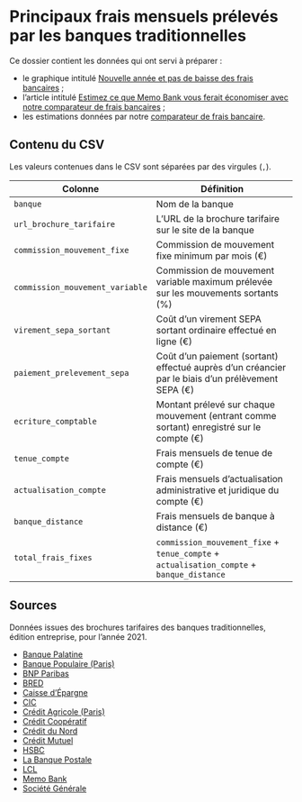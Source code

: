 # Principaux frais mensuels prélevés par les banques traditionnelles

Ce dossier contient les données qui ont servi à préparer :

- le graphique intitulé [Nouvelle année et pas de baisse des frais bancaires](https://twitter.com/memobank/status/1358692794634825729) ;
- l’article intitulé [Estimez ce que Memo Bank vous ferait économiser avec notre comparateur de frais bancaires](https://memo.bank/magazine/annonce-comparateur-frais-bancaires-memo-bank) ;
- les estimations données par notre [comparateur de frais bancaire](https://memo.bank/comparateur/).

## Contenu du CSV

Les valeurs contenues dans le CSV sont séparées par des virgules (`,`).

| Colonne                         | Définition                                                                                         |
| ------------------------------- | -------------------------------------------------------------------------------------------------- |
| `banque`                        | Nom de la banque                                                                                   |
| `url_brochure_tarifaire`        | L’URL de la brochure tarifaire sur le site de la banque                                            |
| `commission_mouvement_fixe`     | Commission de mouvement fixe minimum par mois (€)                                                  |
| `commission_mouvement_variable` | Commission de mouvement variable maximum prélevée sur les mouvements sortants (%)                  |
| `virement_sepa_sortant`         | Coût d’un virement SEPA sortant ordinaire effectué en ligne (€)                                    |
| `paiement_prelevement_sepa`     | Coût d’un paiement (sortant) effectué auprès d’un créancier par le biais d’un prélèvement SEPA (€) |
| `ecriture_comptable`            | Montant prélevé sur chaque mouvement (entrant comme sortant) enregistré sur le compte (€)          |
| `tenue_compte`                  | Frais mensuels de tenue de compte (€)                                                              |
| `actualisation_compte`          | Frais mensuels d’actualisation administrative et juridique du compte (€)                           |
| `banque_distance`               | Frais mensuels de banque à distance (€)                                                            |
| `total_frais_fixes`             | `commission_mouvement_fixe` + `tenue_compte` + `actualisation_compte` + `banque_distance`          |

## Sources

Données issues des brochures tarifaires des banques traditionnelles, édition entreprise, pour l’année 2021.

- [Banque Palatine](brochures/2021-tarifs-banque-palatine.pdf)
- [Banque Populaire (Paris)](brochures/2021-tarifs-banque-populaire.pdf)
- [BNP Paribas](brochures/2021-tarifs-bnp.pdf)
- [BRED](brochures/2021-tarifs-bred.pdf)
- [Caisse d’Épargne](brochures/2021-tarifs-caisse-epargne.pdf)
- [CIC](brochures/2021-tarifs-cic.pdf)
- [Crédit Agricole (Paris)](brochures/2021-tarifs-credit-agricole.pdf)
- [Crédit Coopératif](brochures/2021-tarifs-credit-cooperatif.pdf)
- [Crédit du Nord](brochures/2021-tarifs-credit-du-nord.pdf)
- [Crédit Mutuel](brochures/2021-tarifs-credit-mutuel.pdf)
- [HSBC](brochures/2021-tarifs-hsbc.pdf)
- [La Banque Postale](brochures/2021-tarifs-la-banque-postale.pdf)
- [LCL](brochures/2021-tarifs-lcl.pdf)
- [Memo Bank](brochures/2021-tarifs-memo-bank.pdf)
- [Société Générale](brochures/2021-tarifs-societe-generale.pdf)
